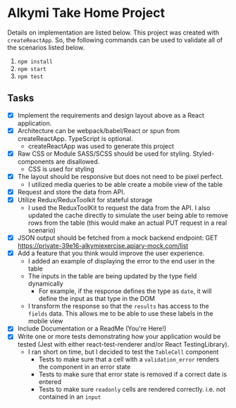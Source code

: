 # Alkymi Take Home Project

Details on implementation are listed below. This project was created with `createReactApp`. So, the following commands can be used to validate all of the scenarios listed below.
1. `npm install`
2. `npm start`
3. `npm test`
## Tasks

- [X] Implement the requirements and design layout above as a React application.
- [X] Architecture can be webpack/babel/React or spun from createReactApp.
TypeScript is optional.
  - createReactApp was used to generate this project
- [X] Raw CSS or Module SASS/SCSS should be used for styling. Styled-components
are disallowed.
  - CSS is used for styling
- [X] The layout should be responsive but does not need to be pixel perfect.
  - I utilized media queries to be able create a mobile view of the table
- [X] Request and store the data from API.
- [X] Utilize Redux/ReduxToolkit for stateful storage
  - I used the ReduxToolKit to request the data from the API. I also updated the cache directly to simulate the user being able to remove rows from the table (this would make an actual PUT request in a real scenario)
- [X] JSON output should be fetched from a mock backend endpoint: GET https://private-39e16-alkymiexercise.apiary-mock.com/list
- [X] Add a feature that you think would improve the user experience.
  - I added an example of displaying the error to the end user in the table
  - The inputs in the table are being updated by the type field dynamically
     - For example, if the response defines the type as `date`, it will define the input as that type in the DOM
  - I transform the response so that the `results` has access to the `fields` data. This allows me to be able to use these labels in the mobile view
- [X] Include Documentation or a ReadMe (You're Here!)
- [X] Write one or more tests demonstrating how your application would be tested (Jest with
either react-test-renderer and/or React TestingLibrary).
  - I ran short on time, but I decided to test the `TableCell` component
    - Tests to make sure that a cell with a `validation_error` renders the component in an error state
    - Tests to make sure that error state is removed if a correct date is entered
    - Tests to make sure `readonly` cells are rendered correctly. i.e. not contained in an `input`
